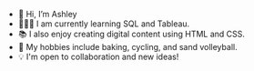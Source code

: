 - 👋 Hi, I’m Ashley
- 👩🏻‍🏫 I am currently learning SQL and Tableau.
- 📚 I also enjoy creating digital content using HTML and CSS.
- 🤩 My hobbies include baking, cycling, and sand volleyball.
- 💡 I'm open to collaboration and new ideas!
